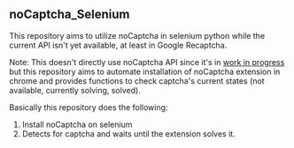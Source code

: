 ## noCaptcha_Selenium
This repository aims to utilize noCaptcha in selenium python while the current API isn't yet available, at least in Google Recaptcha.


Note: This doesn't directly use noCaptcha API since it's in [work in progress](https://docs.nocaptchaai.com/en/image/reCaptcha.html) but this repository aims to automate installation of noCaptcha extension in chrome and provides functions to check captcha's current states (not available, currently solving, solved).


Basically this repository does the following:
1. Install noCaptcha on selenium
2. Detects for captcha and waits until the extension solves it.
